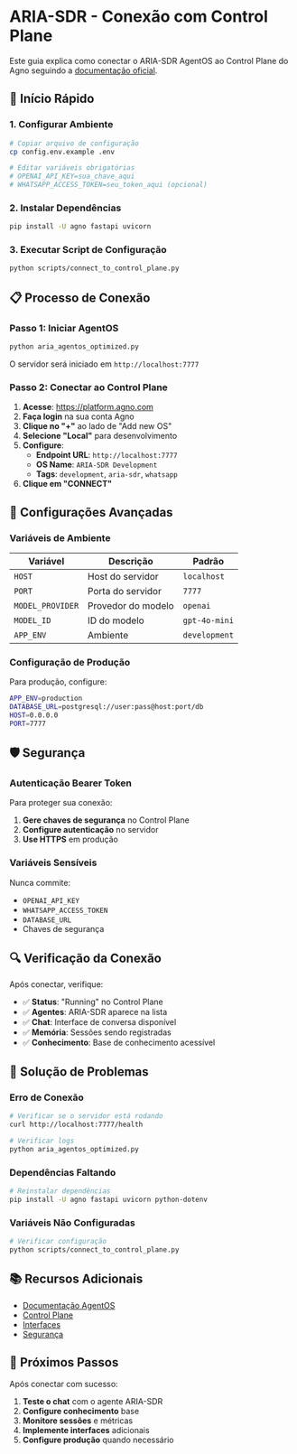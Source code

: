 # ARIA-SDR - Conexão com Control Plane

Este guia explica como conectar o ARIA-SDR AgentOS ao Control Plane do Agno seguindo a [documentação oficial](https://docs.agno.com/agent-os/connecting-your-os).

## 🚀 Início Rápido

### 1. Configurar Ambiente

```bash
# Copiar arquivo de configuração
cp config.env.example .env

# Editar variáveis obrigatórias
# OPENAI_API_KEY=sua_chave_aqui
# WHATSAPP_ACCESS_TOKEN=seu_token_aqui (opcional)
```

### 2. Instalar Dependências

```bash
pip install -U agno fastapi uvicorn
```

### 3. Executar Script de Configuração

```bash
python scripts/connect_to_control_plane.py
```

## 📋 Processo de Conexão

### Passo 1: Iniciar AgentOS

```bash
python aria_agentos_optimized.py
```

O servidor será iniciado em `http://localhost:7777`

### Passo 2: Conectar ao Control Plane

1. **Acesse**: https://platform.agno.com
2. **Faça login** na sua conta Agno
3. **Clique no "+"** ao lado de "Add new OS"
4. **Selecione "Local"** para desenvolvimento
5. **Configure**:
   - **Endpoint URL**: `http://localhost:7777`
   - **OS Name**: `ARIA-SDR Development`
   - **Tags**: `development`, `aria-sdr`, `whatsapp`
6. **Clique em "CONNECT"**

## 🔧 Configurações Avançadas

### Variáveis de Ambiente

| Variável | Descrição | Padrão |
|----------|-----------|--------|
| `HOST` | Host do servidor | `localhost` |
| `PORT` | Porta do servidor | `7777` |
| `MODEL_PROVIDER` | Provedor do modelo | `openai` |
| `MODEL_ID` | ID do modelo | `gpt-4o-mini` |
| `APP_ENV` | Ambiente | `development` |

### Configuração de Produção

Para produção, configure:
```bash
APP_ENV=production
DATABASE_URL=postgresql://user:pass@host:port/db
HOST=0.0.0.0
PORT=7777
```

## 🛡️ Segurança

### Autenticação Bearer Token

Para proteger sua conexão:

1. **Gere chaves de segurança** no Control Plane
2. **Configure autenticação** no servidor
3. **Use HTTPS** em produção

### Variáveis Sensíveis

Nunca commite:
- `OPENAI_API_KEY`
- `WHATSAPP_ACCESS_TOKEN`
- `DATABASE_URL`
- Chaves de segurança

## 🔍 Verificação da Conexão

Após conectar, verifique:

- ✅ **Status**: "Running" no Control Plane
- ✅ **Agentes**: ARIA-SDR aparece na lista
- ✅ **Chat**: Interface de conversa disponível
- ✅ **Memória**: Sessões sendo registradas
- ✅ **Conhecimento**: Base de conhecimento acessível

## 🚨 Solução de Problemas

### Erro de Conexão

```bash
# Verificar se o servidor está rodando
curl http://localhost:7777/health

# Verificar logs
python aria_agentos_optimized.py
```

### Dependências Faltando

```bash
# Reinstalar dependências
pip install -U agno fastapi uvicorn python-dotenv
```

### Variáveis Não Configuradas

```bash
# Verificar configuração
python scripts/connect_to_control_plane.py
```

## 📚 Recursos Adicionais

- [Documentação AgentOS](https://docs.agno.com/agent-os)
- [Control Plane](https://docs.agno.com/agent-os/control-plane)
- [Interfaces](https://docs.agno.com/agent-os/interfaces)
- [Segurança](https://docs.agno.com/agent-os/security)

## 🎯 Próximos Passos

Após conectar com sucesso:

1. **Teste o chat** com o agente ARIA-SDR
2. **Configure conhecimento** base
3. **Monitore sessões** e métricas
4. **Implemente interfaces** adicionais
5. **Configure produção** quando necessário
